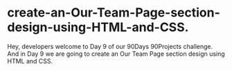 # create-an-Our-Team-Page-section-design-using-HTML-and-CSS.
Hey, developers welcome to Day 9 of our 90Days 90Projects challenge. And in Day 9 we are going to create an Our Team Page section design using HTML and CSS.

